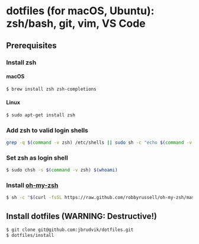 # dotfiles (for macOS, Ubuntu): zsh/bash, git, vim, VS Code

## Prerequisites

### Install zsh

#### macOS

```sh
$ brew install zsh zsh-completions
```

#### Linux

```sh
$ sudo apt-get install zsh
```

### Add zsh to valid login shells

```sh
grep -q $(command -v zsh) /etc/shells || sudo sh -c "echo $(command -v zsh) >> /etc/shells"
```

### Set zsh as login shell

```sh
$ sudo chsh -s $(command -v zsh) $(whoami)
```

### Install [oh-my-zsh](https://ohmyz.sh)

```sh
$ sh -c "$(curl -fsSL https://raw.github.com/robbyrussell/oh-my-zsh/master/tools/install.sh)"
```

## Install dotfiles (WARNING: Destructive!)

```sh
$ git clone git@github.com:jbrudvik/dotfiles.git
$ dotfiles/install
```
